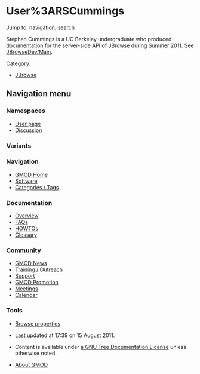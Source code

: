 



<span id="top"></span>




# <span dir="auto">User%3ARSCummings</span>






Jump to: [navigation](#mw-navigation), [search](#p-search)


Stephen Cummings is a UC Berkeley undergraduate who produced
documentation for the server-side API of [JBrowse](JBrowse.1 "JBrowse")
during Summer 2011. See <a href="JBrowseDev/Main" class="mw-redirect"
title="JBrowseDev/Main">JBrowseDev/Main</a>.




[Category](Special%3ACategories "Special%3ACategories"):

- [JBrowse](Category%3AJBrowse "Category%3AJBrowse")






## Navigation menu



### Namespaces

- <span id="ca-nstab-user"><a href="User%3ARSCummings" accesskey="c"
  title="View the user page [c]">User page</a></span>
- <span id="ca-talk"><a href="User_talk%3ARSCummings" accesskey="t"
  title="Discussion about the content page [t]">Discussion</a></span>


### 

### Variants[](#)








<a href="Main_Page"
style="background-image: url(../images/GMOD-cogs.png);"
title="Visit the main page"></a>


### Navigation



- <span id="n-GMOD-Home">[GMOD Home](Main_Page)</span>
- <span id="n-Software">[Software](GMOD_Components)</span>
- <span id="n-Categories-.2F-Tags">[Categories /
  Tags](Categories)</span>




### Documentation



- <span id="n-Overview">[Overview](Overview)</span>
- <span id="n-FAQs">[FAQs](Category%3AFAQ)</span>
- <span id="n-HOWTOs">[HOWTOs](Category%3AHOWTO)</span>
- <span id="n-Glossary">[Glossary](Glossary)</span>




### Community



- <span id="n-GMOD-News">[GMOD News](GMOD_News)</span>
- <span id="n-Training-.2F-Outreach">[Training /
  Outreach](Training_and_Outreach)</span>
- <span id="n-Support">[Support](Support)</span>
- <span id="n-GMOD-Promotion">[GMOD Promotion](GMOD_Promotion)</span>
- <span id="n-Meetings">[Meetings](Meetings)</span>
- <span id="n-Calendar">[Calendar](Calendar)</span>




### Tools

- <span id="t-smwbrowselink"><a href="Special%3ABrowse/User%3ARSCummings" rel="smw-browse">Browse
  properties</a></span>



- <span id="footer-info-lastmod">Last updated at 17:39 on 15 August
  2011.</span>
<!-- - <span id="footer-info-viewcount">7,779 page views.</span> -->
- <span id="footer-info-copyright">Content is available under
  <a href="http://www.gnu.org/licenses/fdl-1.3.html" class="external"
  rel="nofollow">a GNU Free Documentation License</a> unless otherwise
  noted.</span>

<!-- -->

- <span id="footer-places-about">[About
  GMOD](GMOD%3AAbout "GMOD%3AAbout")</span>

<!-- -->




